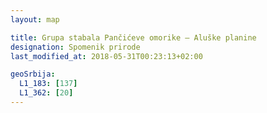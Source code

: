 ```yaml
---
layout: map

title: Grupa stabala Pančićeve omorike – Aluške planine
designation: Spomenik prirode
last_modified_at: 2018-05-31T00:23:13+02:00

geoSrbija:
  L1_183: [137]
  L1_362: [20]
---
```

